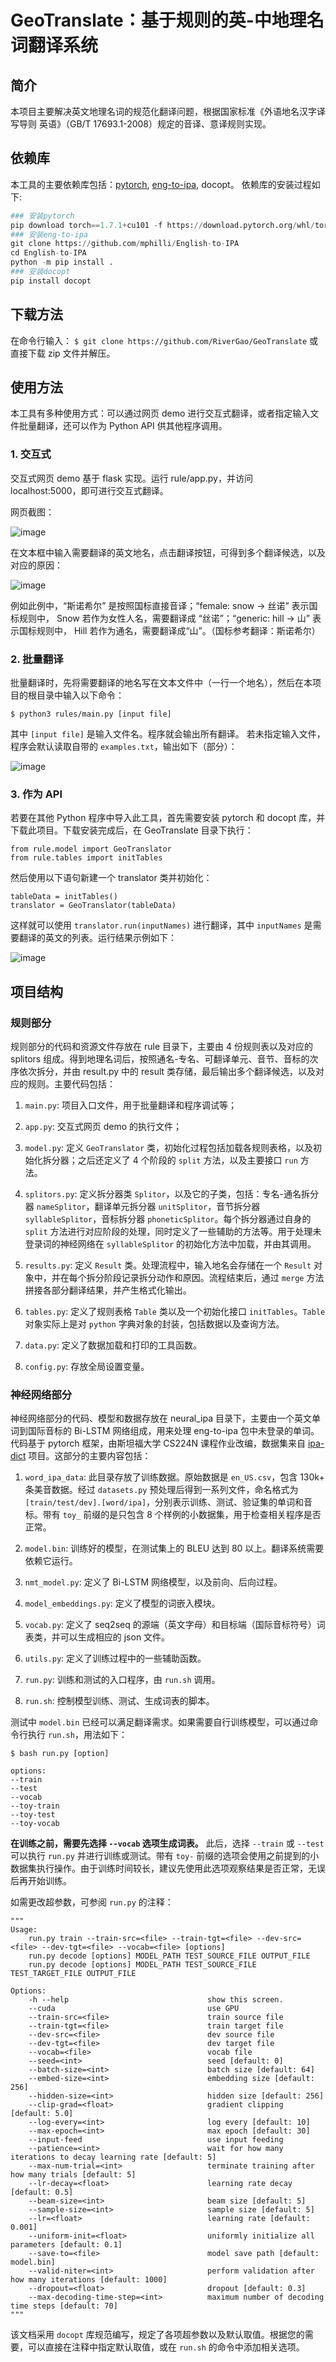 # GeoTranslate：基于规则的英-中地理名词翻译系统
## 简介
本项目主要解决英文地理名词的规范化翻译问题，根据国家标准《外语地名汉字译写导则 英语》（GB/T 17693.1-2008）规定的音译、意译规则实现。

## 依赖库
本工具的主要依赖库包括：[pytorch](https://pytorch.org/), [eng-to-ipa](https://github.com/mphilli/English-to-IPA), docopt。
依赖库的安装过程如下:

``` python
### 安装pytorch
pip download torch==1.7.1+cu101 -f https://download.pytorch.org/whl/torch_stable.html
### 安装eng-to-ipa
git clone https://github.com/mphilli/English-to-IPA
cd English-to-IPA
python -m pip install .
### 安装docopt
pip install docopt
```

## 下载方法
在命令行输入：
```$ git clone https://github.com/RiverGao/GeoTranslate```
或直接下载 zip 文件并解压。

## 使用方法
本工具有多种使用方式：可以通过网页 demo 进行交互式翻译，或者指定输入文件批量翻译，还可以作为 Python API 供其他程序调用。

### 1. 交互式
交互式网页 demo 基于 flask 实现。运行 rule/app.py，并访问 localhost:5000，即可进行交互式翻译。

网页截图：

![image](https://user-images.githubusercontent.com/56507857/119098351-4f8d3d00-ba48-11eb-85c3-93249b26499e.png)

在文本框中输入需要翻译的英文地名，点击翻译按钮，可得到多个翻译候选，以及对应的原因：

![image](https://user-images.githubusercontent.com/56507857/119098696-ab57c600-ba48-11eb-89b2-425daceca426.png)

例如此例中，“斯诺希尔” 是按照国标直接音译；“female: snow -> 丝诺” 表示国标规则中， Snow 若作为女性人名，需要翻译成 “丝诺”；“generic: hill -> 山” 表示国标规则中， Hill 若作为通名，需要翻译成“山”。（国标参考翻译：斯诺希尔）

### 2. 批量翻译
批量翻译时，先将需要翻译的地名写在文本文件中（一行一个地名），然后在本项目的根目录中输入以下命令：
```
$ python3 rules/main.py [input file]
```
其中 `[input file]` 是输入文件名。程序就会输出所有翻译。 若未指定输入文件，程序会默认读取自带的 `examples.txt`，输出如下（部分）：

![image](https://user-images.githubusercontent.com/56507857/119115779-207fc700-ba5a-11eb-8623-1ae8b6021db0.png)

### 3. 作为 API
若要在其他 Python 程序中导入此工具，首先需要安装 pytorch 和 docopt 库，并下载此项目。下载安装完成后，在 GeoTranslate 目录下执行：
```
from rule.model import GeoTranslator
from rule.tables import initTables
```
然后使用以下语句新建一个 translator 类并初始化：
```
tableData = initTables()
translator = GeoTranslator(tableData)
```
这样就可以使用 `translator.run(inputNames)` 进行翻译，其中 `inputNames` 是需要翻译的英文的列表。运行结果示例如下：

![image](https://user-images.githubusercontent.com/56507857/119263390-75b20900-bc11-11eb-9638-1416a03ecaf6.png)

## 项目结构
### 规则部分
规则部分的代码和资源文件存放在 rule 目录下，主要由 4 份规则表以及对应的 splitors 组成。得到地理名词后，按照通名-专名、可翻译单元、音节、音标的次序依次拆分，并由 result.py 中的 result 类存储，最后输出多个翻译候选，以及对应的规则。主要代码包括：

1. `main.py`: 项目入口文件，用于批量翻译和程序调试等；

1. `app.py`: 交互式网页 demo 的执行文件；

1. `model.py`: 定义 `GeoTranslator` 类，初始化过程包括加载各规则表格，以及初始化拆分器；之后还定义了 4 个阶段的 `split` 方法，以及主要接口 `run` 方法。

1. `splitors.py`: 定义拆分器类 `Splitor`，以及它的子类，包括：专名-通名拆分器 `nameSplitor`，翻译单元拆分器 `unitSplitor`，音节拆分器 `syllableSplitor`，音标拆分器 `phoneticSplitor`。每个拆分器通过自身的 `split` 方法进行对应阶段的处理，同时定义了一些辅助的方法等。用于处理未登录词的神经网络在 `syllableSplitor` 的初始化方法中加载，并由其调用。

1. `results.py`: 定义 `Result` 类。处理流程中，输入地名会存储在一个 `Result` 对象中，并在每个拆分阶段记录拆分动作和原因。流程结束后，通过 `merge` 方法拼接各部分翻译结果，并产生格式化输出。

1. `tables.py`: 定义了规则表格 `Table` 类以及一个初始化接口 `initTables`。`Table` 对象实际上是对 `python` 字典对象的封装，包括数据以及查询方法。

1. `data.py`: 定义了数据加载和打印的工具函数。

1. `config.py`: 存放全局设置变量。

### 神经网络部分
神经网络部分的代码、模型和数据存放在 neural_ipa 目录下，主要由一个英文单词到国际音标的 Bi-LSTM 网络组成，用来处理 eng-to-ipa 包中未登录的单词。代码基于 pytorch 框架，由斯坦福大学 CS224N 课程作业改编，数据集来自 [ipa-dict](https://github.com/open-dict-data/ipa-dict) 项目。这部分的主要内容包括：

1. `word_ipa_data`: 此目录存放了训练数据。原始数据是 `en_US.csv`，包含 130k+ 条美音数据。经过 `datasets.py` 预处理后得到一系列文件，命名格式为 `[train/test/dev].[word/ipa]`，分别表示训练、测试、验证集的单词和音标。带有 `toy_` 前缀的是只包含 8 个样例的小数据集，用于检查相关程序是否正常。

2. `model.bin`: 训练好的模型，在测试集上的 BLEU 达到 80 以上。翻译系统需要依赖它运行。

3. `nmt_model.py`: 定义了 Bi-LSTM 网络模型，以及前向、后向过程。

4. `model_embeddings.py`: 定义了模型的词嵌入模块。

5. `vocab.py`: 定义了 seq2seq 的源端（英文字母）和目标端（国际音标符号）词表类，并可以生成相应的 json 文件。

6. `utils.py`: 定义了训练过程中的一些辅助函数。

7. `run.py`: 训练和测试的入口程序，由 `run.sh` 调用。

8. `run.sh`: 控制模型训练、测试、生成词表的脚本。

测试中 `model.bin` 已经可以满足翻译需求。如果需要自行训练模型，可以通过命令行执行 `run.sh`，用法如下：

```
$ bash run.py [option]

options:
--train
--test
--vocab
--toy-train
--toy-test
--toy-vocab
```

**在训练之前，需要先选择 `--vocab` 选项生成词表。** 此后，选择 `--train` 或 `--test` 可以执行 `run.py` 并进行训练或测试。带有 `toy-` 前缀的选项会使用之前提到的小数据集执行操作。由于训练时间较长，建议先使用此选项观察结果是否正常，无误后再开始训练。

如需更改超参数，可参阅 `run.py` 的注释：

```
"""
Usage:
    run.py train --train-src=<file> --train-tgt=<file> --dev-src=<file> --dev-tgt=<file> --vocab=<file> [options]
    run.py decode [options] MODEL_PATH TEST_SOURCE_FILE OUTPUT_FILE
    run.py decode [options] MODEL_PATH TEST_SOURCE_FILE TEST_TARGET_FILE OUTPUT_FILE

Options:
    -h --help                               show this screen.
    --cuda                                  use GPU
    --train-src=<file>                      train source file
    --train-tgt=<file>                      train target file
    --dev-src=<file>                        dev source file
    --dev-tgt=<file>                        dev target file
    --vocab=<file>                          vocab file
    --seed=<int>                            seed [default: 0]
    --batch-size=<int>                      batch size [default: 64]
    --embed-size=<int>                      embedding size [default: 256]
    --hidden-size=<int>                     hidden size [default: 256]
    --clip-grad=<float>                     gradient clipping [default: 5.0]
    --log-every=<int>                       log every [default: 10]
    --max-epoch=<int>                       max epoch [default: 30]
    --input-feed                            use input feeding
    --patience=<int>                        wait for how many iterations to decay learning rate [default: 5]
    --max-num-trial=<int>                   terminate training after how many trials [default: 5]
    --lr-decay=<float>                      learning rate decay [default: 0.5]
    --beam-size=<int>                       beam size [default: 5]
    --sample-size=<int>                     sample size [default: 5]
    --lr=<float>                            learning rate [default: 0.001]
    --uniform-init=<float>                  uniformly initialize all parameters [default: 0.1]
    --save-to=<file>                        model save path [default: model.bin]
    --valid-niter=<int>                     perform validation after how many iterations [default: 1000]
    --dropout=<float>                       dropout [default: 0.3]
    --max-decoding-time-step=<int>          maximum number of decoding time steps [default: 70]
"""
```

该文档采用 `docopt` 库规范编写，规定了各项超参数以及默认取值。根据您的需要，可以直接在注释中指定默认取值，或在 `run.sh` 的命令中添加相关选项。
